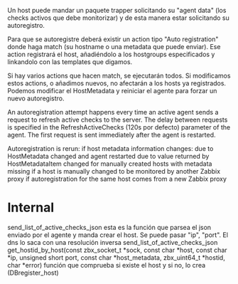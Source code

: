 Un host puede mandar un paquete trapper solicitando su "agent data" (los checks activos que debe monitorizar) y de esta manera estar solicitando su autoregistro.

Para que se autoregistre deberá existir un action tipo "Auto registration" donde haga match (su hostname o una metadata que puede enviar).
Ese action registrará el host, añadiéndolo a los hostgroups especificados y linkandolo con las templates que digamos.

Si hay varios actions que hacen match, se ejecutarán todos.
Si modificamos estos actions, o añadimos nuevos, no afectarán a los hosts ya registrados.
Podemos modificar el HostMetadata y reiniciar el agente para forzar un nuevo autoregistro.

An autoregistration attempt happens every time an active agent sends a request to refresh active checks to the server. The delay between requests is specified in the RefreshActiveChecks (120s por defecto) parameter of the agent. The first request is sent immediately after the agent is restarted.


Autoregistration is rerun:
    if host metadata information changes:
        due to HostMetadata changed and agent restarted
        due to value returned by HostMetadataItem changed
for manually created hosts with metadata missing
if a host is manually changed to be monitored by another Zabbix proxy
if autoregistration for the same host comes from a new Zabbix proxy


# Internal
send_list_of_active_checks_json esta es la función que parsea el json enviado por el agente y manda crear el host. Se puede pasar "ip", "port". El dns lo saca con una resolución inversa
  send_list_of_active_checks_json
  get_hostid_by_host(const zbx_socket_t *sock, const char *host, const char *ip, unsigned short port, const char *host_metadata, zbx_uint64_t *hostid, char *error)
    función que comprueba si existe el host y si no, lo crea (DBregister_host)

